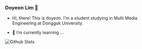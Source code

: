 ### Doyeon Lim 🙌

- Hi, there! This is doyeon. I'm a student studying in Multi Media Engineering at Dongguk University.

- 🌱 I’m currently learning ...


![Github Stats](https://github-readme-stats.vercel.app/api?username=dddooo9&show_icons=true)


<!--
**dddooo9/dddooo9** is a ✨ _special_ ✨ repository because its `README.md` (this file) appears on your GitHub profile.

Here are some ideas to get you started:

- 🔭 I’m currently working on ...
- 🌱 I’m currently learning ...
- 👯 I’m looking to collaborate on ...
- 🤔 I’m looking for help with ...
- 💬 Ask me about ...
- 📫 How to reach me: ...
- 😄 Pronouns: ...
- ⚡ Fun fact: ...
-->
